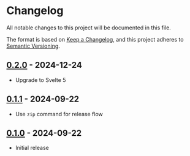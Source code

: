 # Changelog

All notable changes to this project will be documented in this file.

The format is based on [Keep a Changelog](https://keepachangelog.com/en/1.0.0/),
and this project adheres to [Semantic Versioning](https://semver.org/spec/v2.0.0.html).

## [0.2.0](https://github.com/metonym/vite-extension/releases/tag/v0.2.0) - 2024-12-24

- Upgrade to Svelte 5

## [0.1.1](https://github.com/metonym/vite-extension/releases/tag/v0.1.1) - 2024-09-22

- Use `zip` command for release flow

## [0.1.0](https://github.com/metonym/vite-extension/releases/tag/v0.1.0) - 2024-09-22

- Initial release
